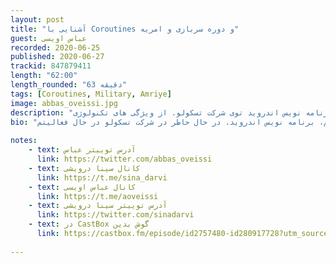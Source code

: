 ```yaml
---
layout: post
title: "آشنایی با Coroutines و دوره سربازی و امریه"
guest: عباس اویسی 
recorded: 2020-06-25
published: 2020-06-27
trackid: 847879411
length: "62:00"
length_rounded: "63 دقیقه"
tags: [Coroutines, Military, Amriye]
image: abbas_oveissi.jpg
description: "توی این قسمت همراه عباس اویسی هستیم. عباس برنامه نویس اندروید توی شرکت تسکولو. از ویژگی های تکنولوژی Coroutines صحبت میکنه و در انتها در مورد دوره سربازی و به خصوص امریه صحبت میکنیم."
bio: "عباس اوویسی هستم، برنامه نویس اندروید. در حال حاظر در شرکت تسکولو در حال فعالیتم."
       
notes: 
    - text: آدرس توییتر عباس
      link: https://twitter.com/abbas_oveissi
    - text: کانال سینا درویشی
      link: https://t.me/sina_darvi
    - text: کانال عباس اویسی
      link: https://t.me/aoveissi
    - text: آدرس توییتر سینا درویشی
      link: https://twitter.com/sinadarvi
    - text: در CastBox گوش بدین
      link: https://castbox.fm/episode/id2757480-id280917728?utm_source=podcaster&utm_medium=dlink&utm_campaign=e_280917728&utm_content=%D8%A2%D8%B4%D9%86%D8%A7%DB%8C%DB%8C%20%D8%A8%D8%A7%20Coroutines%20%D9%88%20%D8%AF%D9%88%D8%B1%D9%87%20%D8%B3%D8%B1%D8%A8%D8%A7%D8%B2%DB%8C%20%D9%88%20%D8%A7%D9%85%D8%B1%DB%8C%D9%87-CastBox_FM
 
---
```


